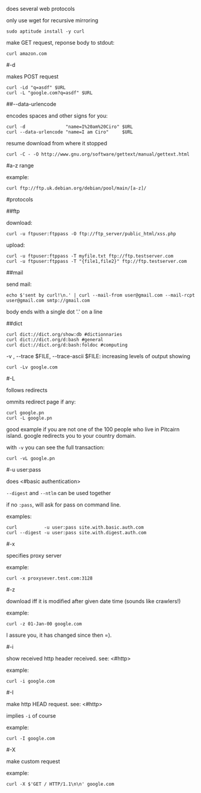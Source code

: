 does several web protocols

only use wget for recursive mirroring

    sudo aptitude install -y curl

make GET request, reponse body to stdout:

    curl amazon.com

#-d

makes POST request

    curl -Ld "q=asdf" $URL
    curl -L "google.com?q=asdf" $URL

##--data-urlencode

encodes spaces and other signs for you:

    curl -d               "name=I%20am%20Ciro" $URL
    curl --data-urlencode "name=I am Ciro"     $URL

resume download from where it stopped

    curl -C - -O http://www.gnu.org/software/gettext/manual/gettext.html

#a-z range

example:

    curl ftp://ftp.uk.debian.org/debian/pool/main/[a-z]/

#protocols

##ftp

download:

    curl -u ftpuser:ftppass -O ftp://ftp_server/public_html/xss.php

upload:

    curl -u ftpuser:ftppass -T myfile.txt ftp://ftp.testserver.com
    curl -u ftpuser:ftppass -T "{file1,file2}" ftp://ftp.testserver.com

##mail

send mail:

    echo $'sent by curl!\n.' | curl --mail-from user@gmail.com --mail-rcpt user@gmail.com smtp://gmail.com

body ends with a single dot '.' on a line

##dict

    curl dict://dict.org/show:db #dictionnaries
    curl dict://dict.org/d:bash #general
    curl dict://dict.org/d:bash:foldoc #computing

-v , --trace $FILE, --trace-ascii $FILE: increasing levels of output showing

    curl -Lv google.com

#-L

follows redirects

ommits redirect page if any:

    curl google.pn
    curl -L google.pn

good example if you are not one of the 100 people who live in Pitcairn island.
google redirects you to your country domain.

with `-v` you can see the full transaction:

    curl -vL google.pn

#-u user:pass

does <#basic authentication>

`--digest` and `--ntlm` can be used together

if no `:pass`, will ask for pass on command line.

examples:

    curl          -u user:pass site.with.basic.auth.com
    curl --digest -u user:pass site.with.digest.auth.com

#-x

specifies proxy server

example:

    curl -x proxysever.test.com:3128

#-z

download iff it is modified after given date time (sounds like crawlers!)

example:

    curl -z 01-Jan-00 google.com

I assure you, it has changed since then =).

#-i

show received http header received. see: <#http>

example:

    curl -i google.com

#-I

make http HEAD request. see: <#http>

implies `-i` of course

example:

    curl -I google.com

#-X

make custom request

example:

    curl -X $'GET / HTTP/1.1\n\n' google.com
